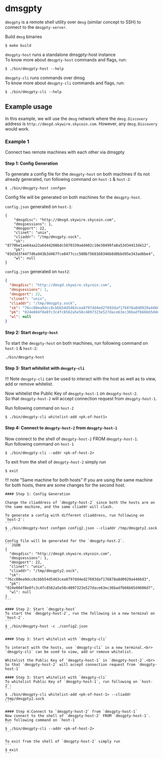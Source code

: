 # dmsgpty
`dmsgpty` is a remote shell utility over `dmsg` (similar concept to SSH) to connect to the `dmsgpty-server`.

Build `dmsg` binaries 
```
$ make build
```

`dmsgpty-host` runs a standalone dmsgpty-host instance  
To know more about `dmsgpty-host` commands and flags, run:
```
$ ./bin/dmsgpty-host --help
```

`dmsgpty-cli` runs commands over dmsg  
To know more about `dmsgpty-cli` commands and flags, run:

```
$ ./bin/dmsgpty-cli --help
```
   
## Example usage
In this example, we will use the `dmsg` network where the `dmsg.Discovery` address is `http://dmsgd.skywire.skycoin.com`. However, any `dmsg.Discovery` would work.

### Example 1
Connect two remote machines with each other via dmsgpty

#### Step 1: Config Generation
To generate a config file for the `dmsgpty-host` on both machines if its not already generated, run following command on `host-1` & `host-2`:
```
$ ./bin/dmsgpty-host confgen
```

Config file will be generated on both machines for the `dmsgpty-host`.  

`config.json` generated on `host-1`:
```
{
    "dmsgdisc": "http://dmsgd.skywire.skycoin.com",
    "dmsgsessions": 1,
    "dmsgport": 22,
    "clinet": "unix",
    "cliaddr": "/tmp/dmsgpty.sock",
    "sk": "8770be1ae64aa22a6d442086dc5870339a4d402c10e30499fa8a53d34413d412",
    "pk": "03d3d3744f7d6a943b3d467fce8477ccc580b7568160346b8d8bbd95e343ad6be4",
    "wl": null
}
```

`config.json` generated on `host2`:
```JSON
{
  "dmsgdisc": "http://dmsgd.skywire.skycoin.com",
  "dmsgsessions": 1,
  "dmsgport": 22,
  "clinet": "unix",
  "cliaddr": "/tmp/dmsgpty.sock",
  "sk": "76cc80ea9dcc8cbbb54d5463cea8797dd4ed27693daf176878a8d0929a4466d3",
  "pk": "024e804f8e8fc3c4fc8562a5e58c4897323e527dace63ec36badfb66b65d4606d7",
  "wl": null
}
```

#### Step 2: Start `dmsgpty-host`

To start the `dmsgpty-host` on both machines, run following command on `host-1` & `host-2`:  
```
./bin/dmsgpty-host
```

#### Step 3: Start whitelist with `dmsgpty-cli`

!!! Note
    `dmsgpty-cli` can be used to interact with the host as well as to view, add or remove whitelist.  

Now whitelist the Public Key of `dmsgpty-host-1` on `dmsgpty-host-2`.  
So that `dmsgpty-host-2` will accept connection request from `dmsgpty-host-1`.  

Run following command on `host-2`
```
$ ./bin/dmsgpty-cli whitelist-add <pk-of-host1>
```

#### Step 4: Connect to `dmsgpty-host-2` from `dmsgpty-host-1`
Now connect to the shell of `dmsgpty-host-2` FROM `dmsgpty-host-1`.  
Run following command on `host-1`
```
$ ./bin/dmsgpty-cli --addr <pk-of-host-2>
```

To exit from the shell of `dmsgpty-host-2` simply run
```
$ exit
```

!!! note "Same machine for both hosts"
    If you are using the same machine for both hosts, there are some changes for the second host.
    
    #### Step 1: Config Generation
    
    Change the cliaddress of `dmsgpty-host-2` since both the hosts are on the same machine, and the same cliaddr will clash.
    
    To generate a config with different cliaddress, run following on `host-2`:
    ``` 
    $ ./bin/dmsgpty-host confgen config2.json --cliaddr /tmp/dmsgpty2.sock
    ```
    
    Config file will be generated for the `dmsgpty-host-2`.
    ```JSON
    {
      "dmsgdisc": "http://dmsgd.skywire.skycoin.com",
      "dmsgsessions": 1,
      "dmsgport": 22,
      "clinet": "unix",
      "cliaddr": "/tmp/dmsgpty2.sock",
      "sk": "76cc80ea9dcc8cbbb54d5463cea8797dd4ed27693daf176878a8d0929a4466d3",
      "pk": "024e804f8e8fc3c4fc8562a5e58c4897323e527dace63ec36badfb66b65d4606d7",
      "wl": null
    }
    ```

    #### Step 2: Start `dmsgpty-host`
    To start the `dmsgpty-host-2`, run the following in a new terminal on `host-2`.
    ```
    $ ./bin/dmsgpty-host -c ./config2.json
    ```

    #### Step 3: Start whitelist with `dmsgpty-cli`
    
    To interact with the hosts, use `dmsgpty-cli` in a new terminal.<br>
    `dmsgpty-cli` can be used to view, add or remove whitelist.

    Whitelist the Public Key of `dmsgpty-host-1` in `dmsgpty-host-2`.<br>
    So that `dmsgpty-host-2` will accept connection request from `dmsgpty-host-1`
    
    #### Step 3: Start whitelist with `dmsgpty-cli`
    To whitelist Public Key of `dmsgpty-host-1`, run following on `host-2`:
    ```
    $ ./bin/dmsgpty-cli whitelist-add <pk-of-host-1> --cliaddr /tmp/dmsgpty2.sock
    ```

    #### Step 4:Connect to `dmsgpty-host-2` from `dmsgpty-host-1`
    Now connect to the shell of `dmsgpty-host-2` FROM `dmsgpty-host-1`.  
    Run following command on `host-1`
    ```
    $ ./bin/dmsgpty-cli --addr <pk-of-host-2>
    ```

    To exit from the shell of `dmsgpty-host-2` simply run
    ```
    $ exit
    ```